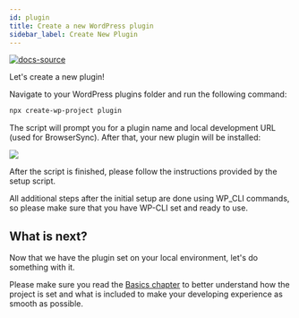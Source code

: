 ```yaml
---
id: plugin
title: Create a new WordPress plugin
sidebar_label: Create New Plugin
---
```


[![docs-source](https://img.shields.io/badge/version--2.0.0-eigthshift--boilerplate--plugin-important?style=for-the-badge&logo=)](https://github.com/infinum/eightshift-boilerplate)

Let's create a new plugin!

Navigate to your WordPress plugins folder and run the following command:

```bash
npx create-wp-project plugin
```

The script will prompt you for a plugin name and local development URL (used for BrowserSync). After that, your new plugin will be installed:

![](https://raw.githubusercontent.com/infinum/eightshift-frontend-libs/develop/package/setup.gif)

After the script is finished, please follow the instructions provided by the setup script.

All additional steps after the initial setup are done using WP_CLI commands, so please make sure that you have WP-CLI set and ready to use.

## What is next?

Now that we have the plugin set on your local environment, let's do something with it.

Please make sure you read the [Basics chapter](basics/basics) to better understand how the project is set and what is included to make your developing experience as smooth as possible.

